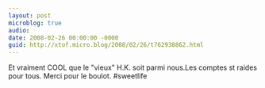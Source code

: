 ```yaml
---
layout: post
microblog: true
audio: 
date: 2008-02-26 00:00:00 -0000
guid: http://xtof.micro.blog/2008/02/26/t762938862.html
---
```

Et vraiment COOL que le "vieux" H.K. soit parmi nous.Les comptes st raides pour tous. Merci pour le boulot. #sweetlife
